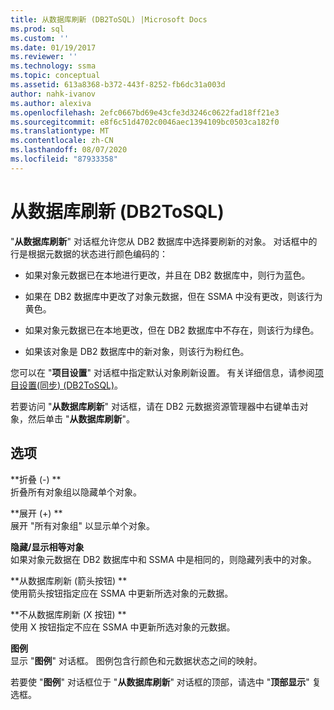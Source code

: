 ```yaml
---
title: 从数据库刷新 (DB2ToSQL) |Microsoft Docs
ms.prod: sql
ms.custom: ''
ms.date: 01/19/2017
ms.reviewer: ''
ms.technology: ssma
ms.topic: conceptual
ms.assetid: 613a8368-b372-443f-8252-fb6dc31a003d
author: nahk-ivanov
ms.author: alexiva
ms.openlocfilehash: 2efc0667bd69e43cfe3d3246c0622fad18ff21e3
ms.sourcegitcommit: e8f6c51d4702c0046aec1394109bc0503ca182f0
ms.translationtype: MT
ms.contentlocale: zh-CN
ms.lasthandoff: 08/07/2020
ms.locfileid: "87933358"
---
```

# <a name="refresh-from-database-db2tosql"></a>从数据库刷新 (DB2ToSQL) 
"**从数据库刷新**" 对话框允许您从 DB2 数据库中选择要刷新的对象。 对话框中的行是根据元数据的状态进行颜色编码的：  
  
-   如果对象元数据已在本地进行更改，并且在 DB2 数据库中，则行为蓝色。  
  
-   如果在 DB2 数据库中更改了对象元数据，但在 SSMA 中没有更改，则该行为黄色。  
  
-   如果对象元数据已在本地更改，但在 DB2 数据库中不存在，则该行为绿色。  
  
-   如果该对象是 DB2 数据库中的新对象，则该行为粉红色。  
  
您可以在 "**项目设置**" 对话框中指定默认对象刷新设置。 有关详细信息，请参阅[项目设置&#40;同步&#41; &#40;DB2ToSQL&#41;](../../ssma/db2/project-settings-synchronization-db2tosql.md)。  
  
若要访问 "**从数据库刷新**" 对话框，请在 DB2 元数据资源管理器中右键单击对象，然后单击 "**从数据库刷新**"。  
  
## <a name="options"></a>选项  
**折叠 (-) **  
折叠所有对象组以隐藏单个对象。  
  
**展开 (+) **  
展开 "所有对象组" 以显示单个对象。  
  
**隐藏/显示相等对象**  
如果对象元数据在 DB2 数据库中和 SSMA 中是相同的，则隐藏列表中的对象。  
  
**从数据库刷新 (箭头按钮) **  
使用箭头按钮指定应在 SSMA 中更新所选对象的元数据。  
  
**不从数据库刷新 (X 按钮) **  
使用 X 按钮指定不应在 SSMA 中更新所选对象的元数据。  
  
**图例**  
显示 "**图例**" 对话框。 图例包含行颜色和元数据状态之间的映射。  
  
若要使 "**图例**" 对话框位于 "**从数据库刷新**" 对话框的顶部，请选中 "**顶部显示**" 复选框。  
  
